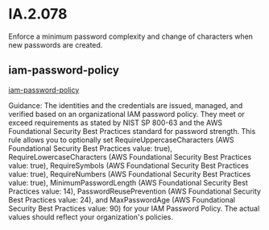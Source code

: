 # IA.2.078
Enforce a minimum password complexity and change of characters when new passwords are created.

##  iam-password-policy
[iam-password-policy](https://docs.aws.amazon.com/config/latest/developerguide/iam-password-policy.html)

Guidance:
The identities and the credentials are issued, managed, and verified based on an organizational IAM password policy. They meet or exceed requirements as stated by NIST SP 800-63 and the AWS Foundational Security Best Practices standard for password strength. This rule allows you to optionally set RequireUppercaseCharacters (AWS Foundational Security Best Practices value: true), RequireLowercaseCharacters (AWS Foundational Security Best Practices value: true), RequireSymbols (AWS Foundational Security Best Practices value: true), RequireNumbers (AWS Foundational Security Best Practices value: true), MinimumPasswordLength (AWS Foundational Security Best Practices value: 14), PasswordReusePrevention (AWS Foundational Security Best Practices value: 24), and MaxPasswordAge (AWS Foundational Security Best Practices value: 90) for your IAM Password Policy. The actual values should reflect your organization's policies.
